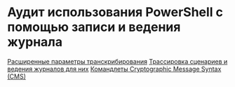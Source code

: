 # Аудит использования PowerShell с помощью записи и ведения журнала

[Расширенные параметры транскрибирования](audit_transcript.md)
[Трассировка сценариев и ведения журналов для них](audit_script.md)
[Командлеты Cryptographic Message Syntax (CMS)](audit_cms.md)<!--HONumber=Mar16_HO2-->
